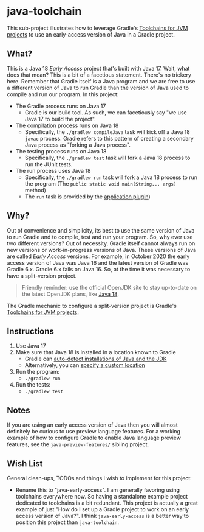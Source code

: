# java-toolchain

This sub-project illustrates how to leverage Gradle's [Toolchains for JVM projects](https://docs.gradle.org/current/userguide/toolchains.html)
to use an early-access version of Java in a Gradle project.

## What?

This is a Java 18 _Early Access_ project that's built with Java 17. Wait, what does that mean? This is a bit of a facetious
statement. There's no trickery here. Remember that Gradle itself is a Java program and we are free to use a different version
of Java to run Gradle than the version of Java used to compile and run our program. In this project:

* The Gradle process runs on Java 17
    * Gradle is our build tool. As such, we can facetiously say "we use Java 17 to build the project".
* The compilation process runs on Java 18
    * Specifically, the `./gradlew compileJava` task will kick off a Java 18 `javac` process. Gradle refers to this pattern
      of creating a secondary Java process as "forking a Java process".
* The testing process runs on Java 18
    * Specifically, the `./gradlew test` task will fork a Java 18 process to run the JUnit tests.
* The run process uses Java 18
    * Specifically, the `./gradlew run` task will fork a Java 18 process to run the program (The `public static void main(String... args)`
      method)
    * The `run` task is provided by the [application plugin](https://docs.gradle.org/current/userguide/application_plugin.html))

## Why?

Out of convenience and simplicity, its best to use the same version of Java to run Gradle and to compile, test and run your
program. So, why ever use two different versions? Out of necessity. Gradle itself cannot always run on new versions or
work-in-progress versions of Java. These versions of Java are called _Early Access_ versions. For example, in October 2020
the early access version of Java was Java 16 and the latest version of Gradle was Gradle 6.x. Gradle 6.x fails on Java 16.
So, at the time it was necessary to have a split-version project.

> Friendly reminder: use the official OpenJDK site to stay up-to-date on the latest OpenJDK plans, like [Java 18](https://openjdk.java.net/projects/jdk/18/spec/).

The Gradle mechanic to configure a split-version project is Gradle's [Toolchains for JVM projects](https://docs.gradle.org/current/userguide/toolchains.html).

## Instructions

1. Use Java 17
2. Make sure that Java 18 is installed in a location known to Gradle
    * Gradle can [auto-detect installations of Java and the JDK](https://docs.gradle.org/current/userguide/toolchains.html#sec:auto_detection)
    * Alternatively, you can [specify a custom location](https://docs.gradle.org/current/userguide/toolchains.html#sec:custom_loc)
3. Run the program:
    * `./gradlew run`
4. Run the tests:
    * `./gradlew test`

## Notes

If you are using an early access version of Java then you will almost definitely be curious to use preview language
features. For a working example of how to configure Gradle to enable Java language preview features, see the
`java-preview-features/` sibling project.


## Wish List

General clean-ups, TODOs and things I wish to implement for this project:

* Rename this to "java-early-access". I am generally favoring using toolchains everywhere now. So having a standalone
  example project dedicated to toolchains is a bit redundant. This project is actually a great example of just "How do I
  set up a Gradle project to work on an early access version of Java?". I think `java-early-access` is a better way to
  position this project than `java-toolchain`.
